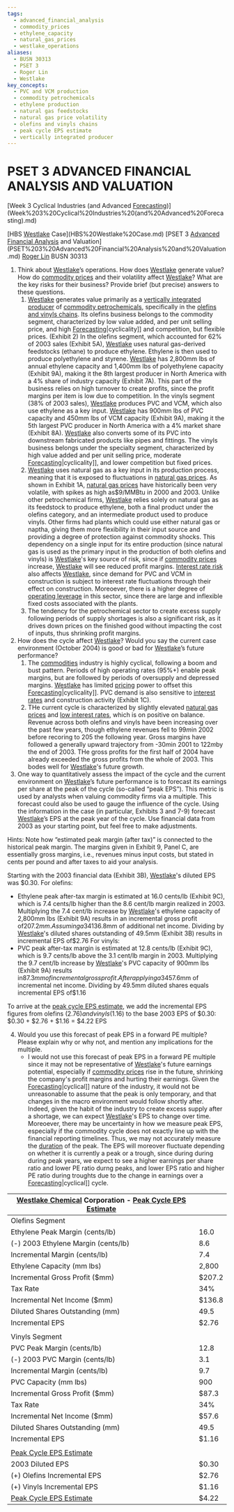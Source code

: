 ```yaml
---
tags:
  - advanced_financial_analysis
  - commodity_prices
  - ethylene_capacity
  - natural_gas_prices
  - westlake_operations
aliases:
  - BUSN 30313
  - PSET 3
  - Roger Lin
  - Westlake
key_concepts:
  - PVC and VCM production
  - commodity petrochemicals
  - ethylene production
  - natural gas feedstocks
  - natural gas price volatility
  - olefins and vinyls chains
  - peak cycle EPS estimate
  - vertically integrated producer
---
```


# PSET 3 ADVANCED FINANCIAL ANALYSIS AND VALUATION

[Week 3 Cyclical Industries (and Advanced [Forecasting](../Lecture%20Notes%20Advanced%20Financial%20Analysis%20and%20Valuation/Week%202/Week%202%20Fundamentals%20Of%20Forecasting.md))](Week%203%20Cyclical%20Industries%20(and%20Advanced%20Forecasting).md)

[HBS [Westlake](HBS%20Westlake%20Case.md) Case](HBS%20Westlake%20Case.md)
[PSET 3 [Advanced Financial Analysis](../Lecture%20Notes%20Advanced%20Financial%20Analysis%20and%20Valuation/Week%207/Week%207-%20Cost%20of%20Capital%20Review,%20Implied%20Model,%20Private%20Firms.md) and Valuation](PSET%203%20Advanced%20Financial%20Analysis%20and%20Valuation.md)
[Roger Lin](.md)
BUSN 30313

1. Think about [Westlake](HBS%20Westlake%20Case.md)’s operations. How does [Westlake](HBS%20Westlake%20Case.md) generate value? How do [commodity prices](../../Financial%20Instruments/Lecture%20Notes-%20Financial%20Instruments/Teaching%20Note%201-%20Forward%20Rates%20Agreement/Primary%20vs.%20Secondary%20Commodities.md) and their volatility affect [Westlake](HBS%20Westlake%20Case.md)? What are the key risks for their business? Provide brief (but precise) answers to these questions.
	1. [Westlake](HBS%20Westlake%20Case.md) generates value primarily as a [vertically integrated producer](HBS%20Westlake%20Case.md) of [commodity petrochemicals](.md), specifically in the [olefins and vinyls chains](.md). Its olefins business belongs to the commodity segment, characterized by low value added, and per unit selling price, and high [Forecasting](Week%203%20Cyclical%20Industries%20(and%20Advanced%20[[Week%202%20Fundamentals%20Of%20Forecasting))|cyclicality]] and competition, but flexible prices. (Exhibit 2) In the olefins segment, which accounted for 62% of 2003 sales (Exhibit 5A), [Westlake](HBS%20Westlake%20Case.md) uses natural gas-derived feedstocks (ethane) to produce ethylene. Ethylene is then used to produce polyethylene and styrene. [Westlake](HBS%20Westlake%20Case.md) has 2,800mm lbs of annual ethylene capacity and 1,400mm lbs of polyethylene capacity (Exhibit 9A), making it the 8th largest producer in North America with a 4% share of industry capacity (Exhibit 7A). This part of the business relies on high turnover to create profits, since the profit margins per item is low due to competition. In the vinyls segment (38% of 2003 sales), [Westlake](HBS%20Westlake%20Case.md) produces PVC and VCM, which also use ethylene as a key input. [Westlake](HBS%20Westlake%20Case.md) has 900mm lbs of PVC capacity and 450mm lbs of VCM capacity (Exhibit 9A), making it the 5th largest PVC producer in North America with a 4% market share (Exhibit 8A). [Westlake](HBS%20Westlake%20Case.md) also converts some of its PVC into downstream fabricated products like pipes and fittings. The vinyls business belongs under the specialty segment, characterized by high value added and per unit selling price, moderate [Forecasting](Week%203%20Cyclical%20Industries%20(and%20Advanced%20[[Week%202%20Fundamentals%20Of%20Forecasting))|cyclicality]], and lower competition but fixed prices.
	2. [Westlake](HBS%20Westlake%20Case.md) uses natural gas as a key input in its production process, meaning that it is exposed to fluctuations in [natural gas prices](HBS%20Westlake%20Case.md). As shown in Exhibit 1A, [natural gas prices](HBS%20Westlake%20Case.md) have historically been very volatile, with spikes as high as$9/MMBtu in 2000 and 2003. Unlike other petrochemical firms, [Westlake](HBS%20Westlake%20Case.md) relies solely on natural gas as its feedstock to produce ethylene, both a final product under the olefins category, and an intermediate product used to produce vinyls. Other firms had plants which could use either natural gas or naptha, giving them more flexibility in their input source and providing a degree of protection against commodity shocks. This dependency on a single input for its entire production (since natural gas is used as the primary input in the production of both olefins and vinyls) is [Westlake](HBS%20Westlake%20Case.md)'s key source of risk, since if [commodity prices](../../Financial%20Instruments/Lecture%20Notes-%20Financial%20Instruments/Teaching%20Note%201-%20Forward%20Rates%20Agreement/Primary%20vs.%20Secondary%20Commodities.md) increase, [Westlake](HBS%20Westlake%20Case.md) will see reduced profit margins. [Interest rate risk](../../Fixed%20Income%20Asset%20Pricing/Analysis%20of%20Fixed%20Income%20Securities.md) also affects [Westlake](HBS%20Westlake%20Case.md), since demand for PVC and VCM in construction is subject to interest rate fluctuations through their effect on construction. Moreoever, there is a higher degree of [operating leverage](../Lecture%20Notes%20Advanced%20Financial%20Analysis%20and%20Valuation/Week%203/Week%203%20Cyclical%20Industries%20(and%20Advanced%20Forecasting).md) in this sector, since there are large and inflexible fixed costs associated with the plants.
	4. The tendency for the petrochemical sector to create excess supply following periods of supply shortages is also a significant risk, as it drives down prices on the finished good without impacting the cost of inputs, thus shrinking profit margins.
2. How does the cycle affect [Westlake](HBS%20Westlake%20Case.md)? Would you say the current case environment (October 2004) is good or bad for [Westlake](HBS%20Westlake%20Case.md)’s future performance?
	1. The [commodities](../../Financial%20Markets/Financial%20Engineering%20and%20Arbitrage%20in%20the%20Financial%20Markets/PART%20I%20RELATIVE%20VALUE%20BUILDING%20BLOCKS/Chapter%203%20-%20Futures%20Markets/Futures%20Not%20Subject%20to%20Cash-And-Carry.md) industry is highly cyclical, following a boom and bust pattern. Periods of high operating rates (95%+) enable peak margins, but are followed by periods of oversupply and depressed margins. [Westlake](HBS%20Westlake%20Case.md) has limited [pricing](../../Financial%20Markets/Fixed%20Income%20Securities%20Tools%20for%20Today's%20Markets/Chapter%207/Arbitrage%20Pricing%20of%20Derivatives.md) power to offset this [Forecasting](Week%203%20Cyclical%20Industries%20(and%20Advanced%20[[Week%202%20Fundamentals%20Of%20Forecasting))|cyclicality]]. PVC demand is also sensitive to [interest rates](../../Financial%20Markets/Fixed%20Income%20Securities%20Tools%20for%20Today's%20Markets/Chapter%202/Interest%20Rate%20Quotations.md) and construction activity (Exhibit 1C).
	2. THe current cycle is characterized by slightly elevated [natural gas prices](HBS%20Westlake%20Case.md) and [low interest rates](../../Financial%20Markets%20and%20Institutions/III.%20Liquidity%20of%20Assets/Class%209-%20Bailouts%20and%20Bank%20Failures/Articles/The%20Economist%20Time%20Is%20Cheap.md), which is on positive on balance. Revenue across both olefins and vinyls have been increasing over the past few years, though ethylene revenues fell to 99$m$in 2002 before recoring to 205 the following year. Gross margins have followed a generally upward trajectory from -30$m$in 2001 to 122$m$by the end of 2003. THe gross profits for the first half of 2004 have already exceeded the gross profits from the whole of 2003. This bodes well for [Westlake](HBS%20Westlake%20Case.md)'s future growth.
3. One way to quantitatively assess the impact of the cycle and the current environment on [Westlake](HBS%20Westlake%20Case.md)’s future performance is to forecast its earnings per share at the peak of the cycle (so-called “peak EPS”). This metric is used by analysts when valuing commodity firms via a multiple. This forecast could also be used to gauge the influence of the cycle. Using the information in the case (in particular, Exhibits 3 and 7-9) forecast [Westlake](HBS%20Westlake%20Case.md)’s EPS at the peak year of the cycle. Use financial data from 2003 as your starting point, but feel free to make adjustments.

Hints: Note how “estimated peak margin (after tax)” is connected to the historical peak margin. The margins given in Exhibit 9, Panel C, are essentially gross margins, i.e., revenues minus input costs, but stated in cents per pound and after taxes to aid your analysis.

Starting with the 2003 financial data (Exhibit 3B), [Westlake](HBS%20Westlake%20Case.md)'s diluted EPS was $0.30.
For olefins:

+ Ethylene peak after-tax margin is estimated at 16.0 cents/lb (Exhibit 9C), which is 7.4 cents/lb higher than the 8.6 cent/lb margin realized in 2003. Multiplying the 7.4 cent/lb increase by [Westlake](HBS%20Westlake%20Case.md)'s ethylene capacity of 2,800mm lbs (Exhibit 9A) results in an incremental gross profit of$207.2mm. Assuming a 34% tax rate (Exhibit 9B), this equates to$136.8mm of additional  net income. Dividing by [Westlake](HBS%20Westlake%20Case.md)'s diluted shares outstanding of 49.5mm (Exhibit 3B) results in incremental EPS of$2.76
For vinyls:
+ PVC peak after-tax margin is estimated at 12.8 cents/lb (Exhibit 9C), which is 9.7 cents/lb above the 3.1 cent/lb margin in 2003. Multiplying the 9.7 cent/lb increase by [Westlake](HBS%20Westlake%20Case.md)'s PVC capacity of 900mm lbs (Exhibit 9A) results in$87.3mm of incremental gross profit. After applying a 34% tax rate, we get$57.6mm of incremental net income. Dividing by 49.5mm diluted shares equals incremental EPS of$1.16

To arrive at the [peak cycle EPS estimate](.md), we add the incremental EPS figures from olefins ($2.76) and vinyls ($1.16) to the base 2003 EPS of $0.30:
$0.30 + $2.76 + $1.16 = $4.22 EPS

4. Would you use this forecast of peak EPS in a forward PE multiple? Please explain why or why not, and mention any implications for the multiple.
	+ I would not use this forecast of peak EPS in a forward PE multiple since it may not be representative of [Westlake](HBS%20Westlake%20Case.md)'s future earnings potential, especially if [commodity prices](../../Financial%20Instruments/Lecture%20Notes-%20Financial%20Instruments/Teaching%20Note%201-%20Forward%20Rates%20Agreement/Primary%20vs.%20Secondary%20Commodities.md) rise in the future, shrinking the company's profit margins and hurting their earnings. Given the [Forecasting](Week%203%20Cyclical%20Industries%20(and%20Advanced%20[[Week%202%20Fundamentals%20Of%20Forecasting))|cyclical]] nature of the industry, it would not be unreasonable to assume that the peak is only temporary, and that changes in the macro environment would follow shortly after. Indeed, given the habit of the industry to create excess supply after a shortage, we can expect [Westlake](HBS%20Westlake%20Case.md)'s EPS to change over time. Moreoever, there may be uncertainty in how we measure peak EPS, especially if the commodity cycle does not exactly line up with the financial reporting timelines. Thus, we may not accurately measure the [duration](../../Financial%20Markets/Fixed%20Income%20Securities%20Tools%20for%20Today's%20Markets/Chapter%205/Key%20Rates%20O1s%20Durations%20and%20Hedging.md) of the peak. The EPS will moreover fluctuate depending on whether it is currently a peak or a trough, since during during during peak years, we expect to see a higher earnings per share ratio and lower PE ratio durng peaks, and lower EPS ratio and higher PE ratio during troughts due to the change in earnings over a [Forecasting](Week%203%20Cyclical%20Industries%20(and%20Advanced%20[[Week%202%20Fundamentals%20Of%20Forecasting))|cyclical]] cycle.

| [Westlake Chemical](HBS%20Westlake%20Case.md) Corporation - [Peak Cycle EPS Estimate](.md) |        |
| ------------------------------------------------------- | ------ |
| Olefins Segment                                         |        |
| Ethylene Peak Margin (cents/lb)                         | 16.0   |
| (-) 2003 Ethylene Margin (cents/lb)                     | 8.6    |
| Incremental Margin (cents/lb)                           | 7.4    |
| Ethylene Capacity (mm lbs)                              | 2,800  |
| Incremental Gross Profit ($mm)                          | $207.2 |
| Tax Rate                                                | 34%    |
| Incremental Net Income ($mm)                            | $136.8 |
| Diluted Shares Outstanding (mm)                         | 49.5   |
| Incremental EPS                                         | $2.76  |
|                                                         |        |
| Vinyls Segment                                          |        |
| PVC Peak Margin (cents/lb)                              | 12.8   |
| (-) 2003 PVC Margin (cents/lb)                          | 3.1    |
| Incremental Margin (cents/lb)                           | 9.7    |
| PVC Capacity (mm lbs)                                   | 900    |
| Incremental Gross Profit ($mm)                          | $87.3  |
| Tax Rate                                                | 34%    |
| Incremental Net Income ($mm)                            | $57.6  |
| Diluted Shares Outstanding (mm)                         | 49.5   |
| Incremental EPS                                         | $1.16  |
|                                                         |        |
| [Peak Cycle EPS Estimate](.md)                                 |        |
| 2003 Diluted EPS                                        | $0.30  |
| (+) Olefins Incremental EPS                             | $2.76  |
| (+) Vinyls Incremental EPS                              | $1.16  |
| [Peak Cycle EPS Estimate](.md)                                 | $4.22  |
